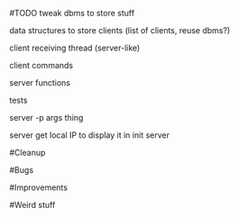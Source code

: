 #TODO
tweak dbms to store stuff

data structures to store clients (list of clients, reuse dbms?)

client receiving thread (server-like)

client commands

server functions

tests

server -p <port> args thing

server get local IP to display it in init server

#Cleanup

#Bugs

#Improvements

#Weird stuff
